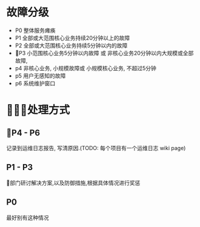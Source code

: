 # 故障分级
- P0 整体服务瘫痪
- P1 全部或大范围核心业务持续20分钟以上的故障
- P2 全部或大范围核心业务持续5分钟以内的故障
- P3 小范围核心业务5分钟以内故障 或 非核心业务20分钟以内大规模或全部故障,
- p4 非核心业务, 小规模故障或 小规模核心业务, 不超过5分钟
- p5 用户无感知的故障
- p6 系统维护窗口

#  处理方式
## P4 - P6
记录到运维日志报告, 写清原因.(TODO: 每个项目有一个运维日志 wiki page)
## P1 - P3
部门研讨解决方案,以及防御措施,根据具体情况进行奖惩
## P0
最好别有这种情况
